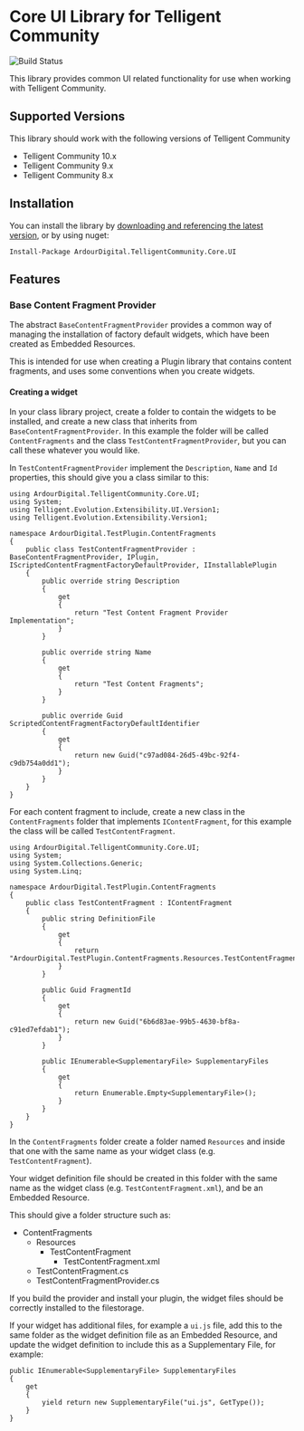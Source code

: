 # Core UI Library for Telligent Community

![Build Status](https://ardourdigital.visualstudio.com/_apis/public/build/definitions/8b5ba8e6-4059-46da-8ac1-e2bcf922c889/5/badge)

This library provides common UI related functionality for use when working with Telligent Community.

## Supported Versions
This library should work with the following versions of Telligent Community
- Telligent Community 10.x
- Telligent Community 9.x
- Telligent Community 8.x

## Installation

You can install the library by [downloading and referencing the latest version](https://github.com/ArdourDigital/ArdourDigital.TelligentCommunity.Core.UI/releases/latest), or by using nuget:

```
Install-Package ArdourDigital.TelligentCommunity.Core.UI
```

## Features

### Base Content Fragment Provider

The abstract `BaseContentFragmentProvider` provides a common way of managing the installation of factory default widgets, which have been created as Embedded Resources.

This is intended for use when creating a Plugin library that contains content fragments, and uses some conventions when you create widgets.

#### Creating a widget

In your class library project, create a folder to contain the widgets to be installed, and create a new class that inherits from `BaseContentFragmentProvider`. In this example the folder will be called `ContentFragments` and the class `TestContentFragmentProvider`, but you can call these whatever you would like.

In `TestContentFragmentProvider` implement the `Description`, `Name` and `Id` properties, this should give you a class similar to this:

```
using ArdourDigital.TelligentCommunity.Core.UI;
using System;
using Telligent.Evolution.Extensibility.UI.Version1;
using Telligent.Evolution.Extensibility.Version1;

namespace ArdourDigital.TestPlugin.ContentFragments
{
    public class TestContentFragmentProvider : BaseContentFragmentProvider, IPlugin, IScriptedContentFragmentFactoryDefaultProvider, IInstallablePlugin
    {
        public override string Description
        {
            get
            {
                return "Test Content Fragment Provider Implementation";
            }
        }

        public override string Name
        {
            get
            {
                return "Test Content Fragments";
            }
        }

        public override Guid ScriptedContentFragmentFactoryDefaultIdentifier
        {
            get
            {
                return new Guid("c97ad084-26d5-49bc-92f4-c9db754a0dd1");
            }
        }
    }
}
```

For each content fragment to include, create a new class in the `ContentFragments` folder that implements `IContentFragment`, for this example the class will be called `TestContentFragment`.

```
using ArdourDigital.TelligentCommunity.Core.UI;
using System;
using System.Collections.Generic;
using System.Linq;

namespace ArdourDigital.TestPlugin.ContentFragments
{
    public class TestContentFragment : IContentFragment
    {
        public string DefinitionFile
        {
            get
            {
                return "ArdourDigital.TestPlugin.ContentFragments.Resources.TestContentFragment.TestContentFragment.xml";
            }
        }

        public Guid FragmentId
        {
            get
            {
                return new Guid("6b6d83ae-99b5-4630-bf8a-c91ed7efdab1");
            }
        }

        public IEnumerable<SupplementaryFile> SupplementaryFiles
        {
            get
            {
                return Enumerable.Empty<SupplementaryFile>();
            }
        }
    }
}
``` 

In the `ContentFragments` folder create a folder named `Resources` and inside that one with the same name as your widget class (e.g. `TestContentFragment`).

Your widget definition file should be created in this folder with the same name as the widget class (e.g. `TestContentFragment.xml`), and be an Embedded Resource.

This should give a folder structure such as:

- ContentFragments
    - Resources
        - TestContentFragment
            - TestContentFragment.xml
    - TestContentFragment.cs
    - TestContentFragmentProvider.cs
    
If you build the provider and install your plugin, the widget files should be correctly installed to the filestorage.

If your widget has additional files, for example a `ui.js` file, add this to the same folder as the widget definition file as an Embedded Resource, and update the widget definition to include this as a Supplementary File, for example:

```
public IEnumerable<SupplementaryFile> SupplementaryFiles
{
    get
    {
        yield return new SupplementaryFile("ui.js", GetType());
    }
}
```